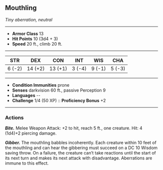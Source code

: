 ## Mouthling
*Tiny aberration, neutral*
___
- **Armor Class**  13
- **Hit Points**   10 (3d4 + 3)
- **Speed**        20 ft., climb 20 ft.
___
|  STR  |  DEX  |  CON  |  INT  |  WIS  |  CHA  |
|:-----:|:-----:|:-----:|:-----:|:-----:|:-----:|
|6 (-2)|14 (+2)|13 (+1)|3 (-4)|9 (-1)|5 (-3)|
___
- **Condition Immunities**  prone
- **Senses**                darkvision 60 ft., passive Perception 9
- **Languages**             --
- **Challenge**             1/4 (50 XP)	::	**Proficiency Bonus**  +2
___

### Actions
***Bite.*** Melee Weapon Attack: +2 to hit, reach 5 ft., one creature. Hit: 4 (1d4)+2 piercing damage.

***Gibber.*** The mouthling babbles incoherently. Each creature within 10 feet of the mouthling and can hear the gibbering must succeed on a DC 10 Wisdom saving throw. On a failure, the creature can’t take reactions until the start of its next turn and makes its next attack with disadvantage. Aberrations are immune to this effect.
